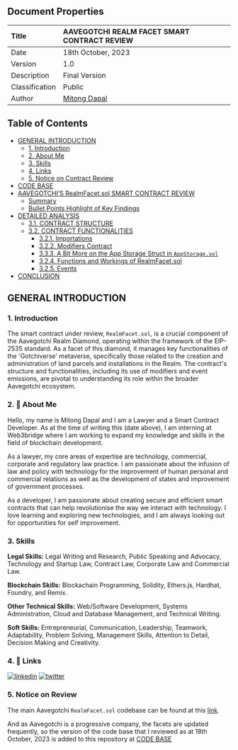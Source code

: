 ## Document Properties

| Title          | AAVEGOTCHI REALM FACET SMART CONTRACT REVIEW |
| :------------- | :------------------------------------------- |
| Date           | 18th October, 2023                           |
| Version        | 1.0                                          |
| Description    | Final Version                                |
| Classification | Public                                       |
| Author         | [Mitong Dapal](https://github.com/DMitong)   |

## Table of Contents

- [GENERAL INTRODUCTION](./Readme.md#dsds)
  - [1. Introduction](./Readme.md#Introduction)
  - [2. About Me](./Readme.md#about)
  - [3. Skills](./Readme.md#Skills)
  - [4. Links](./Readme.md#links)
  - [5. Notice on Contract Review](./Readme.md#Ppc)
- [CODE BASE](./Code-Base/RealmFacet.sol)
- [AAVEGOTCHI’S RealmFacet.sol SMART CONTRACT REVIEW](./Review/RealmFacetReview.md)
  - [Summary](./Review/RealmFacetReview.md#summary)
  - [Bullet Points Highlight of Key Findings](./Review/RealmFacetReview.md#bullet)
- [DETAILED ANALYSIS](./Review/RealmFacetReview.md#Danalysis)
  - [3.1. CONTRACT STRUCTURE](./Review/RealmFacetReview.md#da1)
  - [3.2. CONTRACT FUNCTIONALITIES](./Review/RealmFacetReview.md"#da2)
    - [3.2.1. Importations](./Review/RealmFacetReview.md#da3)
    - [3.2.2. Modifiers Contract](./Review/RealmFacetReview.md#da4)
    - [3.3.3. A Bit More on the App Storage Struct in `AppStorage.sol`](./Review/RealmFacetReview.md#da5)
    - [3.2.4. Functions and Workings of RealmFacet.sol](./Review/RealmFacetReview.md#da6)
    - [3.2.5. Events](./Review/RealmFacetReview.md#da7)
- [CONCLUSION](./Review/RealmFacetReview.md#conclusion)

<h2 id="dsds"> GENERAL INTRODUCTION </h2>

### <a name="Introduction"> 1. Introduction </a>

The smart contract under review, `RealmFacet.sol`, is a crucial component of the Aavegotchi Realm Diamond, operating within the framework of the EIP-2535 standard. As a facet of this diamond, it manages key functionalities of the 'Gotchiverse' metaverse, specifically those related to the creation and administration of land parcels and installations in the Realm. The contract's structure and functionalities, including its use of modifiers and event emissions, are pivotal to understanding its role within the broader Aavegotchi ecosystem.

### <a name="about"> 2. 🚀 About Me </a>

Hello, my name is Mitong Dapal and I am a Lawyer and a Smart Contract Developer. As at the time of writing this (date above), I am interning at Web3bridge where I am working to expand my knowledge and skills in the field of blockchain development.

As a lawyer, my core areas of expertise are technology, commercial, corporate and regulatory law practice. I am passionate about the infusion of law and policy with technology for the improvement of human personal and commercial relations as well as the development of states and improvement of government processes.

As a developer, I am passionate about creating secure and efficient smart contracts that can help revolutionise the way we interact with technology. I love learning and exploring new technologies, and I am always looking out for opportunities for self improvement.

### <a name="Skills"> 3. Skills </a>

<b> Legal Skills:</b> Legal Writing and Research, Public Speaking and Advocacy, Technology and Startup Law, Contract Law, Corporate Law and Commercial Law.

<b> Blockchain Skills:</b> Blockachain Programming, Solidity, Ethers.js, Hardhat, Foundry, and Remix.

<b> Other Technical Skills:</b> Web/Software Development, Systems Administration, Cloud and Database Management, and Technical Writing.

<b>Soft Skills:</b> Entrepreneurial, Communication, Leadership, Teamwork, Adaptability, Problem Solving, Management Skills, Attention to Detail, Decision Making and Creativity.

### <a name="links"> 4. 🔗 Links </a>

[![linkedin](https://img.shields.io/badge/linkedin-0A66C2?style=for-the-badge&logo=linkedin&logoColor=white)](https://www.linkedin.com/in/mitong-dapal/)
[![twitter](https://img.shields.io/badge/twitter-1DA1F2?style=for-the-badge&logo=twitter&logoColor=white)](https://twitter.com/DMitong)

### <a name="Ppc"> 5. Notice on Review </a>

The main Aavegotchi `RealmFacet.sol` codebase can be found at this [link](https://github.com/aavegotchi/aavegotchi-realm-diamond/blob/master/contracts/RealmDiamond/facets/RealmFacet.sol).

And as Aavegotchi is a progressive company, the facets are updated frequently, so the version of the code base that I reviewed as at 18th October, 2023 is added to this repository at [CODE BASE](./Code-Base/RealmFacet.sol)
